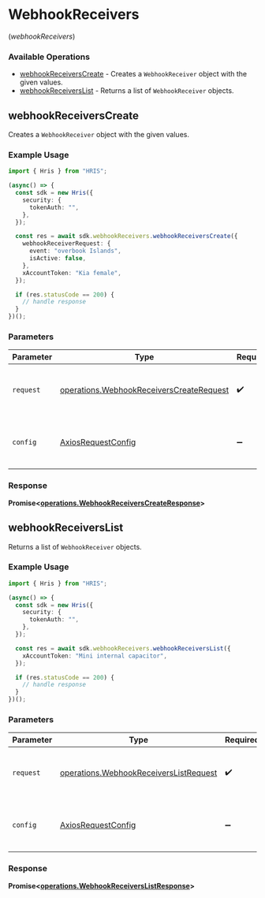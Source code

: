# WebhookReceivers
(*webhookReceivers*)

### Available Operations

* [webhookReceiversCreate](#webhookreceiverscreate) - Creates a `WebhookReceiver` object with the given values.
* [webhookReceiversList](#webhookreceiverslist) - Returns a list of `WebhookReceiver` objects.

## webhookReceiversCreate

Creates a `WebhookReceiver` object with the given values.

### Example Usage

```typescript
import { Hris } from "HRIS";

(async() => {
  const sdk = new Hris({
    security: {
      tokenAuth: "",
    },
  });

  const res = await sdk.webhookReceivers.webhookReceiversCreate({
    webhookReceiverRequest: {
      event: "overbook Islands",
      isActive: false,
    },
    xAccountToken: "Kia female",
  });

  if (res.statusCode == 200) {
    // handle response
  }
})();
```

### Parameters

| Parameter                                                                                            | Type                                                                                                 | Required                                                                                             | Description                                                                                          |
| ---------------------------------------------------------------------------------------------------- | ---------------------------------------------------------------------------------------------------- | ---------------------------------------------------------------------------------------------------- | ---------------------------------------------------------------------------------------------------- |
| `request`                                                                                            | [operations.WebhookReceiversCreateRequest](../../models/operations/webhookreceiverscreaterequest.md) | :heavy_check_mark:                                                                                   | The request object to use for the request.                                                           |
| `config`                                                                                             | [AxiosRequestConfig](https://axios-http.com/docs/req_config)                                         | :heavy_minus_sign:                                                                                   | Available config options for making requests.                                                        |


### Response

**Promise<[operations.WebhookReceiversCreateResponse](../../models/operations/webhookreceiverscreateresponse.md)>**


## webhookReceiversList

Returns a list of `WebhookReceiver` objects.

### Example Usage

```typescript
import { Hris } from "HRIS";

(async() => {
  const sdk = new Hris({
    security: {
      tokenAuth: "",
    },
  });

  const res = await sdk.webhookReceivers.webhookReceiversList({
    xAccountToken: "Mini internal capacitor",
  });

  if (res.statusCode == 200) {
    // handle response
  }
})();
```

### Parameters

| Parameter                                                                                        | Type                                                                                             | Required                                                                                         | Description                                                                                      |
| ------------------------------------------------------------------------------------------------ | ------------------------------------------------------------------------------------------------ | ------------------------------------------------------------------------------------------------ | ------------------------------------------------------------------------------------------------ |
| `request`                                                                                        | [operations.WebhookReceiversListRequest](../../models/operations/webhookreceiverslistrequest.md) | :heavy_check_mark:                                                                               | The request object to use for the request.                                                       |
| `config`                                                                                         | [AxiosRequestConfig](https://axios-http.com/docs/req_config)                                     | :heavy_minus_sign:                                                                               | Available config options for making requests.                                                    |


### Response

**Promise<[operations.WebhookReceiversListResponse](../../models/operations/webhookreceiverslistresponse.md)>**

